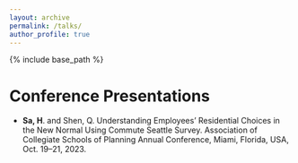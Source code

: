 ```yaml
---
layout: archive
permalink: /talks/
author_profile: true
---
```

{% include base_path %}

# Conference Presentations
* **Sa, H**. and Shen, Q. Understanding Employees’ Residential Choices in the New Normal Using Commute Seattle Survey. Association of Collegiate Schools of Planning Annual Conference, Miami, Florida, USA, Oct. 19–21, 2023.


